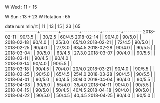 W Wed      : 11 + 15

W Sun      : 13 + 23
W Rotation :      65

date num min/rt |    11   |    13   |    15   |    23   |    65   
----------------+---------+---------+---------+---------+---------
2018-02-11      |  90/3.5 |         |         |  30/2.5 |  60/4.5
2018-02-14      |         |  90/4.0 |  90/5.0 |         |        
2018-02-18      |  90/4.0 |         |         |  25/3.0 |  65/4.0
2018-02-21      |         |  72/4.5 |  90/5.0 |         |        
2018-02-25      |  90/4.0 |         |         |  27/3.0 |  63/4.5
2018-02-28      |  90/4.0 |         |  90/5.5 |         |        
2018-03-04      |         |  90/5.0 |         |  63/4.5 |  27/3.0
2018-03-07      |  90/4.0 |         |  90/5.5 |         |        
2018-03-11      |         |  90/4.5 |         |  90/4.0 |        
2018-03-14      |  90/4.0 |         |  90/5.5 |         |        
2018-03-18      |         |  90/4.5 |         |  70/4.0 |  20/4.0
2018-03-21      |  90/4.0 |         |  90/5.5 |         |        
2018-03-25      |         |  90/5.0 |         |  65/4.5 |  25/4.0
2018-03-28      |  90/4.5 |         |  90/5.5 |         |        
2018-04-01      |         |  90/5.0 |         |  60/4.5 |  30/4.0
2018-04-04      |  90/4.0 |         |  90/5.5 |         |        
2018-04-08      |         |  90/5.0 |         |  55/4.0 |  35/4.0
2018-04-11      |  90/4.0 |         |  90/5.5 |         |        
2018-04-15      |         |  90/5.0 |         |  50/4.5 |  40/4.5
2018-04-18      |  90/4.0 |         |  90/5.0 |         |        
2018-04-22      |         |  90/5.0 |         |  50/4.5 |  40/4.5
2018-04-25      |  90/4.0 |         |  90/5.0 |         |        

